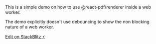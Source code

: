 This is a simple demo on how to use @react-pdf/renderer inside a web worker.

The demo explicitly doesn't use debouncing to show the non blocking nature of a web worker.



[Edit on StackBlitz ⚡️](https://stackblitz.com/github/shkreios/vite-react-pdf-renderer-web-worker)